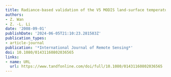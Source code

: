 ```yaml
---
title: Radiance‐based validation of the V5 MODIS land‐surface temperature product
authors:
- Z. Wan
- Z. ‐L. Li
date: '2008-09-01'
publishDate: '2024-06-05T21:10:23.281583Z'
publication_types:
- article-journal
publication: '*International Journal of Remote Sensing*'
doi: 10.1080/01431160802036565
links:
- name: URL
  url: https://www.tandfonline.com/doi/full/10.1080/01431160802036565
---
```

